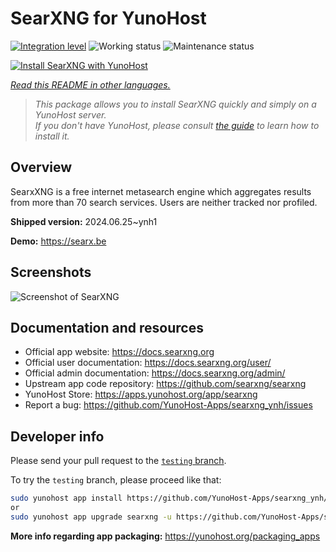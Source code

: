 <!--
N.B.: This README was automatically generated by <https://github.com/YunoHost/apps/tree/master/tools/readme_generator>
It shall NOT be edited by hand.
-->

# SearXNG for YunoHost

[![Integration level](https://dash.yunohost.org/integration/searxng.svg)](https://ci-apps.yunohost.org/ci/apps/searxng/) ![Working status](https://ci-apps.yunohost.org/ci/badges/searxng.status.svg) ![Maintenance status](https://ci-apps.yunohost.org/ci/badges/searxng.maintain.svg)

[![Install SearXNG with YunoHost](https://install-app.yunohost.org/install-with-yunohost.svg)](https://install-app.yunohost.org/?app=searxng)

*[Read this README in other languages.](./ALL_README.md)*

> *This package allows you to install SearXNG quickly and simply on a YunoHost server.*  
> *If you don't have YunoHost, please consult [the guide](https://yunohost.org/install) to learn how to install it.*

## Overview

SearxXNG is a free internet metasearch engine which aggregates results from more than 70 search services. Users are neither tracked nor profiled.


**Shipped version:** 2024.06.25~ynh1

**Demo:** <https://searx.be>

## Screenshots

![Screenshot of SearXNG](./doc/screenshots/screenshot_1.png)

## Documentation and resources

- Official app website: <https://docs.searxng.org>
- Official user documentation: <https://docs.searxng.org/user/>
- Official admin documentation: <https://docs.searxng.org/admin/>
- Upstream app code repository: <https://github.com/searxng/searxng>
- YunoHost Store: <https://apps.yunohost.org/app/searxng>
- Report a bug: <https://github.com/YunoHost-Apps/searxng_ynh/issues>

## Developer info

Please send your pull request to the [`testing` branch](https://github.com/YunoHost-Apps/searxng_ynh/tree/testing).

To try the `testing` branch, please proceed like that:

```bash
sudo yunohost app install https://github.com/YunoHost-Apps/searxng_ynh/tree/testing --debug
or
sudo yunohost app upgrade searxng -u https://github.com/YunoHost-Apps/searxng_ynh/tree/testing --debug
```

**More info regarding app packaging:** <https://yunohost.org/packaging_apps>
